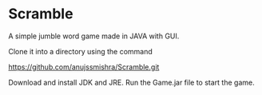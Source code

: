 # Scramble
A simple jumble word game made in JAVA with GUI.

Clone it into a directory using the command

https://github.com/anujssmishra/Scramble.git

Download and install JDK and JRE.
Run the Game.jar file to start the game.
